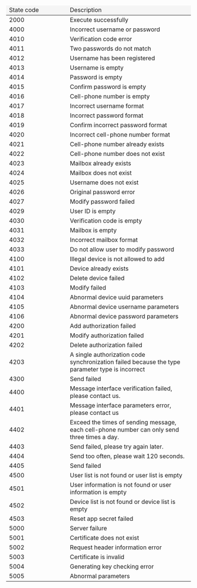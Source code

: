 <table>
<thead>
<tr style="background-color:#f5f5f5;"><td style="width:150px;">State code</td><td>Description</td></tr>
</thead>
<tbody>
<tr><td>2000</td><td>Execute successfully</td></tr>
<tr><td>4000</td><td>Incorrect username or password</td></tr>
<tr><td>4010</td><td>Verification code error</td></tr>
<tr><td>4011</td><td>Two passwords do not match</td></tr>
<tr><td>4012</td><td>Username has been registered</td></tr>
<tr><td>4013</td><td>Username is empty</td></tr>
<tr><td>4014</td><td>Password is empty</td></tr>
<tr><td>4015</td><td>Confirm password is empty</td></tr>
<tr><td>4016</td><td>Cell-phone number is empty</td></tr>
<tr><td>4017</td><td>Incorrect username format</td></tr>
<tr><td>4018</td><td>Incorrect password format</td></tr>
<tr><td>4019</td><td>Confirm incorrect password format</td></tr>
<tr><td>4020</td><td>	
Incorrect cell-phone number format</td></tr>
<tr><td>4021</td><td>Cell-phone number already exists</td></tr>
<tr><td>4022</td><td>Cell-phone number does not exist</td></tr>
<tr><td>4023</td><td>	
Mailbox already exists</td></tr>
<tr><td>4024</td><td>Mailbox does not exist</td></tr>
<tr><td>4025</td><td>	
Username does not exist</td></tr>
<tr><td>4026</td><td>	
Original password error</td></tr>
<tr><td>4027</td><td>Modify password failed</td></tr>
<tr><td>4029</td><td>	
User ID is empty</td></tr>
<tr><td>4030</td><td>	
Verification code is empty</td></tr>
<tr><td>4031</td><td>	
Mailbox is empty</td></tr>
<tr><td>4032</td><td>	
Incorrect mailbox format</td></tr>
<tr><td>4033</td><td>Do not allow user to modify password</td></tr>
<tr><td>4100</td><td>	
Illegal device is not allowed to add</td></tr>
<tr><td>4101</td><td>	
Device already exists</td></tr>
<tr><td>4102</td><td>Delete device failed</td></tr>
<tr><td>4103</td><td>	
Modify failed</td></tr>
<tr><td>4104</td><td>	
Abnormal device uuid parameters</td></tr>
<tr><td>4105</td><td>	
Abnormal device username parameters</td></tr>
<tr><td>4106</td><td>	
Abnormal device password parameters</td></tr>
<tr><td>4200</td><td>	
Add authorization failed</td></tr>
<tr><td>4201</td><td>	
Modify authorization failed</td></tr>
<tr><td>4202</td><td>	
Delete authorization failed</td></tr>
<tr><td>4203</td><td>A single authorization code synchronization failed because the type parameter type is incorrect</td></tr>
<tr><td>4300</td><td>	
Send failed</td></tr>
<tr><td>4400</td><td>Message interface verification failed, please contact us.</td></tr>
<tr><td>4401</td><td>Message interface parameters error, please contact us</td></tr>
<tr><td>4402</td><td>Exceed the times of sending message, each cell-phone number can only send three times a day.</td></tr>
<tr><td>4403</td><td>Send failed, please try again later.</td></tr>
<tr><td>4404</td><td>Send too often, please wait 120 seconds.</td></tr>
<tr><td>4405</td><td>Send failed</td></tr>
<tr><td>4500</td><td>	
User list is not found or user list is empty</td></tr>
<tr><td>4501</td><td>	
User information is not found or user information is empty</td></tr>
<tr><td>4502</td><td>	
Device list is not found or device list is empty</td></tr>
<tr><td>4503</td><td>	
Reset app secret failed</td></tr>
<tr><td>5000</td><td>	
Server failure</td></tr>
<tr><td>5001</td><td>	
Certificate does not exist</td></tr>
<tr><td>5002</td><td>	
Request header information error</td></tr>
<tr><td>5003</td><td>Certificate is invalid</td></tr>
<tr><td>5004</td><td>Generating key checking error</td></tr>
<tr><td>5005</td><td>Abnormal parameters</td></tr>
</tbody>
</table>

